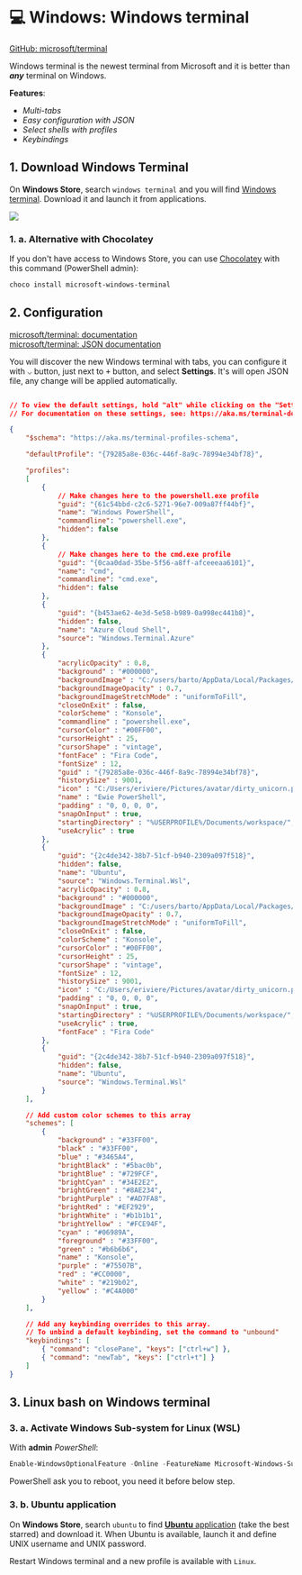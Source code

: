 # 💻 Windows: Windows terminal

[GitHub: microsoft/terminal](https://github.com/microsoft/terminal)

Windows terminal is the newest terminal from Microsoft and it is better than ***any*** terminal on Windows.

**Features**:
- *Multi-tabs*
- *Easy configuration with JSON*
- *Select shells with profiles*
- *Keybindings*

## 1. Download Windows Terminal

On **Windows Store**, search `windows terminal` and you will find [Windows terminal](https://www.microsoft.com/fr-fr/p/windows-terminal-preview/9n0dx20hk701?activetab=pivot:overviewtab). Download it and launch it from applications.

<img src="/images/windows-terminal.jpg" class="cover-img" />

### 1. a. Alternative with Chocolatey

If you don't have access to Windows Store, you can use [Chocolatey](https://chocolatey.org/) with this command (PowerShell admin):

```bash
choco install microsoft-windows-terminal
```

## 2. Configuration

[microsoft/terminal: documentation](https://github.com/microsoft/terminal/blob/master/doc/user-docs/index.md)  
[microsoft/terminal: JSON documentation](https://github.com/microsoft/terminal/blob/master/doc/cascadia/SettingsSchema.md)

You will discover the new Windows terminal with tabs, you can configure it with <kbd>⌵</kbd> button, just next to <kbd>+</kbd> button, and select **Settings**. It's will open JSON file, any change will be applied automatically.

```json

// To view the default settings, hold "alt" while clicking on the "Settings" button.
// For documentation on these settings, see: https://aka.ms/terminal-documentation

{
    "$schema": "https://aka.ms/terminal-profiles-schema",

    "defaultProfile": "{79285a8e-036c-446f-8a9c-78994e34bf78}",

    "profiles":
    [
        {
            // Make changes here to the powershell.exe profile
            "guid": "{61c54bbd-c2c6-5271-96e7-009a87ff44bf}",
            "name": "Windows PowerShell",
            "commandline": "powershell.exe",
            "hidden": false
        },
        {
            // Make changes here to the cmd.exe profile
            "guid": "{0caa0dad-35be-5f56-a8ff-afceeeaa6101}",
            "name": "cmd",
            "commandline": "cmd.exe",
            "hidden": false
        },
        {
            "guid": "{b453ae62-4e3d-5e58-b989-0a998ec441b8}",
            "hidden": false,
            "name": "Azure Cloud Shell",
            "source": "Windows.Terminal.Azure"
        },
        {
            "acrylicOpacity" : 0.8,
            "background" : "#000000",
            "backgroundImage" : "C:/users/barto/AppData/Local/Packages/Microsoft.WindowsTerminal_8wekyb3d8bbwe/RoamingState/unicorn.gif",
            "backgroundImageOpacity" : 0.7,
            "backgroundImageStretchMode" : "uniformToFill",
            "closeOnExit" : false,
            "colorScheme" : "Konsole",
            "commandline" : "powershell.exe",
            "cursorColor" : "#00FF00",
            "cursorHeight" : 25,
            "cursorShape" : "vintage",
            "fontFace" : "Fira Code",
            "fontSize" : 12,
            "guid" : "{79285a8e-036c-446f-8a9c-78994e34bf78}",
            "historySize" : 9001,
            "icon" : "C:/Users/eriviere/Pictures/avatar/dirty_unicorn.png",
            "name" : "Ewie PowerShell",
            "padding" : "0, 0, 0, 0",
            "snapOnInput" : true,
            "startingDirectory" : "%USERPROFILE%/Documents/workspace/",
            "useAcrylic" : true
        },
        {
            "guid": "{2c4de342-38b7-51cf-b940-2309a097f518}",
            "hidden": false,
            "name": "Ubuntu",
            "source": "Windows.Terminal.Wsl",
            "acrylicOpacity" : 0.8,
            "background" : "#000000",
            "backgroundImage" : "C:/users/barto/AppData/Local/Packages/Microsoft.WindowsTerminal_8wekyb3d8bbwe/RoamingState/unicorn.gif",
            "backgroundImageOpacity" : 0.7,
            "backgroundImageStretchMode" : "uniformToFill",
            "closeOnExit" : false,
            "colorScheme" : "Konsole",
            "cursorColor" : "#00FF00",
            "cursorHeight" : 25,
            "cursorShape" : "vintage",
            "fontSize" : 12,
            "historySize" : 9001,
            "icon" : "C:/Users/eriviere/Pictures/avatar/dirty_unicorn.png",
            "padding" : "0, 0, 0, 0",
            "snapOnInput" : true,
            "startingDirectory" : "%USERPROFILE%/Documents/workspace/",
            "useAcrylic" : true,
            "fontFace" : "Fira Code"
        },
        {
            "guid": "{2c4de342-38b7-51cf-b940-2309a097f518}",
            "hidden": false,
            "name": "Ubuntu",
            "source": "Windows.Terminal.Wsl"
        }
    ],

    // Add custom color schemes to this array
    "schemes": [ 
        {
            "background" : "#33FF00",
            "black" : "#33FF00",
            "blue" : "#3465A4",
            "brightBlack" : "#5bac0b",
            "brightBlue" : "#729FCF",
            "brightCyan" : "#34E2E2",
            "brightGreen" : "#8AE234",
            "brightPurple" : "#AD7FA8",
            "brightRed" : "#EF2929",
            "brightWhite" : "#b1b1b1",
            "brightYellow" : "#FCE94F",
            "cyan" : "#06989A",
            "foreground" : "#33FF00",
            "green" : "#b6b6b6",
            "name" : "Konsole",
            "purple" : "#75507B",
            "red" : "#CC0000",
            "white" : "#219b02",
            "yellow" : "#C4A000"
        }
    ],

    // Add any keybinding overrides to this array.
    // To unbind a default keybinding, set the command to "unbound"
    "keybindings": [
        { "command": "closePane", "keys": ["ctrl+w"] },
        { "command": "newTab", "keys": ["ctrl+t"] }
    ]
}
```

## 3. Linux bash on Windows terminal

### 3. a. Activate Windows Sub-system for Linux (WSL)

With **admin** *PowerShell*:

```powershell
Enable-WindowsOptionalFeature -Online -FeatureName Microsoft-Windows-Subsystem-Linux
```

PowerShell ask you to reboot, you need it before below step.

### 3. b. Ubuntu application

On **Windows Store**, search `ubuntu` to find [**Ubuntu** application](https://www.microsoft.com/fr-fr/p/ubuntu/9nblggh4msv6?activetab=pivot:overviewtab) (take the best starred) and download it. When Ubuntu is available, launch it and define UNIX username and UNIX password.

Restart Windows terminal and a new profile is available with `Linux`.